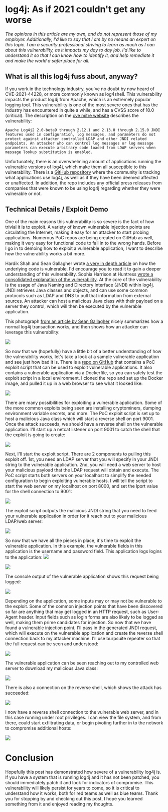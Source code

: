 # log4j: As if 2021 couldn't get any worse

*The opinions in this article are my own, and do not represent those of my employer. Additionally, I'd like to say that I am by no means an expert on this topic. I am a security professional striving to learn as much as I can about this vulnerability, as it impacts my day to day job. I'd like to understand it so that I can know how to identify it, and help remediate it and make the world a safer place for all.*

## What is all this log4j fuss about, anyway?

If you work in the technology industry, you've no doubt by now heard of CVE-2021-44228, or more commonly known as log4shell. This vulnerability impacts the product log4j from Apache, which is an extremely popular logging tool. This vulnerability is one of the most severe ones that has the industry has encountered in quite a while, and has a CVSS score of 10.0 (critical). The description on the [cve mitre website](https://cve.mitre.org/cgi-bin/cvename.cgi?name=CVE-2021-44228) describes the vulnerability:

```
Apache Log4j2 2.0-beta9 through 2.12.1 and 2.13.0 through 2.15.0 JNDI features used in configuration, log messages, and parameters do not protect against attacker controlled LDAP and other JNDI related endpoints. An attacker who can control log messages or log message parameters can execute arbitrary code loaded from LDAP servers when message lookup substitution is enabled.
```

Unfortunately, there is an overwhelming amount of applications running the vulnerable versions of log4j, which make them all susceptible to this vulnerability. There is a [GitHub repository](https://github.com/cisagov/log4j-affected-db/blob/develop/SOFTWARE-LIST.md) where the community is tracking what applications use log4j, as well as if they have been deemed affected or unaffected. In addition, the repo includes any official press releases from companies that were known to be using log4j regarding whether they were vulnerable or not.

## Technical Details / Exploit Demo

One of the main reasons this vulnerability is so severe is the fact of how trivial it is to exploit. A variety of known vulnerable injection points are circulating the Internet, making it easy for an attacker to start probing applications. Numerous PoC repos are being created on GitHub as well, making it very easy for functional code to fall in to the wrong hands. Before I go in to demoing how to exploit a vulnerable application, I want to describe how the vulnerability works a bit more.

Hardik Shah and Sean Gallagher wrote [a very in depth article](https://news.sophos.com/en-us/2021/12/17/inside-the-code-how-the-log4shell-exploit-works/) on how the underlying code is vulnerable. I'd encourage you to read it to gain a deeper understanding of this vulnerability. Sophia Harrison at Huntress [wrote a consolidated explanation of the vulnerability](https://www.huntress.com/blog/the-year-from-hell-plus-log4shell-a-tradecraft-tuesday-recap). At the core of the vulnerability is the usage of Java Naming and Directory Interface (JNDI) within log4j. JNDI retrieves Java classes and objects, and can use some common protocols such as LDAP and DNS to pull that information from external sources. An attacker can host a malicious Java class with their payload on a server they control, which will then be executed by the vulnerable application.

This photograph [from an article by Sean Gallagher](https://news.sophos.com/en-us/2021/12/12/log4shell-hell-anatomy-of-an-exploit-outbreak/) nicely summarizes how a normal log4j transaction works, and then shows how an attacker can leverage this vulnerability:

![](images/log4j_how-1.png)

So now that we (hopefully) have a little bit of a better understanding of how the vulnerability works, let's take a look at a sample vulnerable application and see just how bad it is. There is a [repo on GitHub](https://github.com/kozmer/log4j-shell-poc) that contains a PoC exploit script that can be used to exploit vulnerable applications. It also contains a vulnerable application via a Dockerfile, so you can safely test the exploit script in a local environment. I cloned the repo and set up the Docker image, and pulled it up in a web browser to see what it looked like:

![](images/vulnerable-app.png)

There are many possibilities for exploiting a vulnerable application. Some of the more common exploits being seen are installing cryptominers, dumping environment variable secrets, and more. The PoC exploit script is set up to host a malicious Java class which will start a reverse shell on port 9001. Once the attack succeeds, we should have a reverse shell on the vulnerable application. I'll start up a netcat listener on port 9001 to catch the shell that the exploit is going to create:

![](images/start-nc-9001.png)

Next, I'll start the exploit script. There are 2 components to pulling this exploit off. 1st, you need an LDAP server that you will specify in your JNDI string to the vulnerable application. 2nd, you will need a web server to host your malicious payload that the LDAP request will obtain and execute. The PoC script starts both servers on your localhost to simplify the needed configuration to begin exploiting vulnerable hosts. I will tell the script to start the web server on my localhost on port 8000, and set the lport value for the shell connection to 9001:

![](images/poc-start.png)

The exploit script outputs the malicious JNDI string that you need to feed your vulnerable application in order for it reach out to your malicious LDAP/web server:

![](images/malicious-jndi-string.png)

So now that we have all the pieces in place, it's time to exploit the vulnerable application. In this example, the vulnerable fields in this application is the username and password field. This application logs logins to the application: 
![](images/test-test.png)

![](images/we-will-log-your-information.png)

The console output of the vulnerable application shows this request being logged:

![](images/log4j-logged.png)

Depending on the application, some inputs may or may not be vulnerable to the exploit. Some of the common injection points that have been discovered so far are anything that may get logged in an HTTP request, such as User-Agent header. Input fields such as login forms are also likely to be logged as well, making them prime candidates for injection. So now that we have found a vulnerable injection point, I'll pass in the generated JNDI request, which will execute on the vulnerable application and create the reverse shell connection back to my attacker machine. I'll use burpsuite repeater so that the full request can be seen and understood:

![](images/burpsuite-request.png)

The vulnerable application can be seen reaching out to my controlled web server to download my malicious Java class:

![](images/get-request-java-class.png)

There is also a connection on the reverse shell, which shows the attack has succeeded:

![](images/shell-connected.png)

I now have a reverse shell connection to the vulnerable web server, and in this case running under root privileges. I can view the file system, and from there, could start exfiltrating data, or begin pivoting further in to the network to compromise additional hosts:

![](images/pwned.png)

# Conclusion

Hopefully this post has demonstrated how severe of a vulnerability log4j is. If you have a system that is running log4j and it has not been patched, you should immediately patch it and look for indicators of compromise. This vulnerability will likely persist for years to come, so it is critical to understand how it works, both for red teams as well as blue teams. Thank you for stopping by and checking out this post, I hope you learned something from it and enjoyed reading my thoughts.